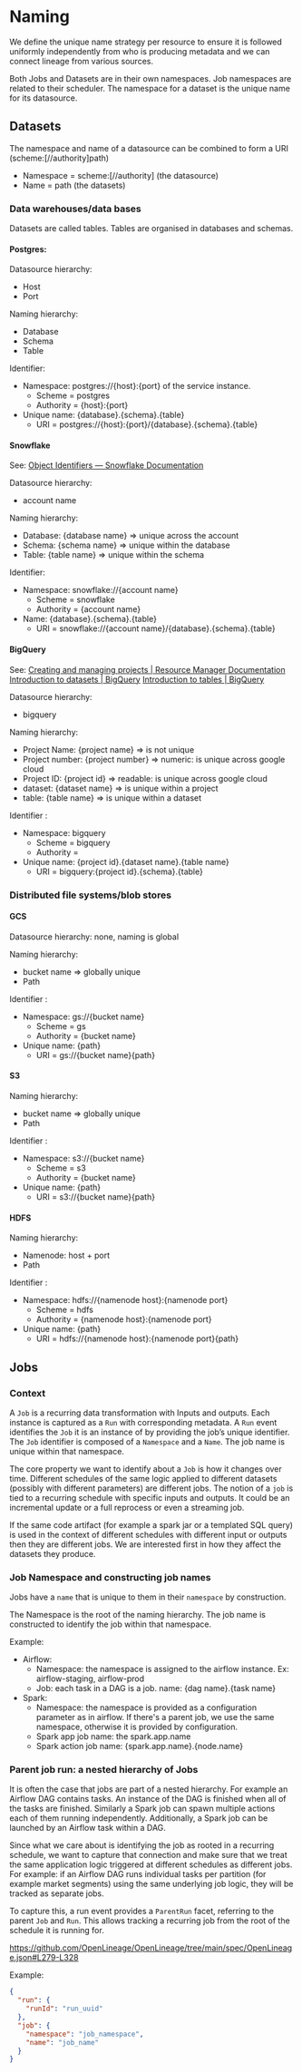 # Naming

We define the unique name strategy per resource to ensure it is followed uniformly independently from who is producing metadata and we can connect lineage from various sources.

Both Jobs and Datasets are in their own namespaces. Job namespaces are related to their scheduler. The namespace for a dataset is the unique name for its datasource.

## Datasets
The namespace and name of a datasource can be combined to form a URI (scheme:[//authority]path)
* Namespace = scheme:[//authority] (the datasource)
* Name = path (the datasets)

### Data warehouses/data bases
Datasets are called tables. Tables are organised in databases and schemas.
#### Postgres:
Datasource hierarchy:
 * Host
 * Port

Naming hierarchy:
 * Database
 * Schema
 * Table

Identifier:
 * Namespace: postgres://{host}:{port} of the service instance.
   * Scheme = postgres
   * Authority = {host}:{port}
 * Unique name: {database}.{schema}.{table}
   * URI =  postgres://{host}:{port}/{database}.{schema}.{table}
  
#### Snowflake
See: [Object Identifiers — Snowflake Documentation](https://docs.snowflake.com/en/sql-reference/identifiers.html)

Datasource hierarchy:
 * account name

Naming hierarchy:
 * Database: {database name} => unique across the account
 * Schema: {schema name} => unique within the database
 * Table: {table name} => unique within the schema

Identifier:
 * Namespace: snowflake://{account name}
   * Scheme = snowflake
   * Authority = {account name}
 * Name: {database}.{schema}.{table}
   * URI =   snowflake://{account name}/{database}.{schema}.{table}

#### BigQuery
See: 
[Creating and managing projects | Resource Manager Documentation](https://cloud.google.com/resource-manager/docs/creating-managing-projects)
[Introduction to datasets | BigQuery](https://cloud.google.com/bigquery/docs/datasets-intro)
[Introduction to tables | BigQuery](https://cloud.google.com/bigquery/docs/tables-intro)

Datasource hierarchy:
 * bigquery

Naming hierarchy:
 * Project Name: {project name} => is not unique
 * Project number: {project number} => numeric: is unique across google cloud
 * Project ID: {project id} => readable: is unique across google cloud
 * dataset: {dataset name} => is unique within a project
 * table: {table name} => is unique within a dataset

Identifier :
 * Namespace: bigquery
   * Scheme = bigquery
   * Authority = 
 * Unique name: {project id}.{dataset name}.{table name}
   * URI =   bigquery:{project id}.{schema}.{table}

### Distributed file systems/blob stores
#### GCS
Datasource hierarchy: none, naming is global

Naming hierarchy:
 * bucket name => globally unique
 * Path 

Identifier :
 * Namespace: gs://{bucket name}
   * Scheme = gs
   * Authority = {bucket name}
 * Unique name: {path}
   * URI =   gs://{bucket name}{path}

#### S3
Naming hierarchy:
 * bucket name => globally unique
 * Path 

Identifier :
 * Namespace: s3://{bucket name}
   * Scheme = s3
   * Authority = {bucket name}
 * Unique name: {path}
   * URI =   s3://{bucket name}{path}

#### HDFS
Naming hierarchy:
 * Namenode: host + port
 * Path

Identifier :
 * Namespace: hdfs://{namenode host}:{namenode port}
   * Scheme = hdfs
   * Authority = {namenode host}:{namenode port}
 * Unique name: {path}
   * URI =   hdfs://{namenode host}:{namenode port}{path}

## Jobs
### Context

A `Job` is a recurring data transformation with Inputs and outputs. Each instance is captured as a `Run` with corresponding metadata.
A `Run` event identifies the `Job` it is an instance of by providing the job’s unique identifier.
The `Job` identifier is composed of a `Namespace` and a `Name`. The job name is unique within that namespace.

The core property we want to identify about a `Job` is how it changes over time. Different schedules of the same logic applied to different datasets (possibly with different parameters) are different jobs. The notion of a `job` is tied to a recurring schedule with specific inputs and outputs. It could be an incremental update or a full reprocess or even a streaming job.
 
If the same code artifact (for example a spark jar or a templated SQL query) is used in the context of different schedules with different input or outputs then they are different jobs.
We are interested first in how they affect the datasets they produce.

### Job Namespace and constructing job names

Jobs have a `name` that is unique to them in their `namespace` by construction.

The Namespace is the root of the naming hierarchy. The job name is constructed to identify the job within that namespace.

Example:
 - Airflow:
   - Namespace: the namespace is assigned to the airflow instance. Ex: airflow-staging, airflow-prod
   - Job: each task in a DAG is a job. name: {dag name}.{task name}
 - Spark:
   - Namespace: the namespace is provided as a configuration parameter as in airflow. If there's a parent job, we use the same namespace, otherwise it is provided by configuration.
   - Spark app job name: the spark.app.name
   - Spark action job name: {spark.app.name}.{node.name}

### Parent job run: a nested hierarchy of Jobs

It is often the case that jobs are part of a nested hierarchy.
For example an Airflow DAG contains tasks. An instance of the DAG is finished when all of the tasks are finished. Similarly a Spark job can spawn multiple actions each of them running independently. Additionally, a Spark job can be launched by an Airflow task within a DAG.

Since what we care about is identifying the job as rooted in a recurring schedule, we want to capture that connection and make sure that we treat the same application logic triggered at different schedules as different jobs. For example: if an Airflow DAG runs individual tasks per partition (for example market segments) using the same underlying job logic, they will be tracked as separate jobs.

To capture this, a run event provides a `ParentRun` facet, referring to the parent `Job` and `Run`. This allows tracking a recurring job from the root of the schedule it is running for.

https://github.com/OpenLineage/OpenLineage/tree/main/spec/OpenLineage.json#L279-L328

Example:
```json
{
  "run": {
    "runId": "run_uuid"
  },
  "job": {
    "namespace": "job_namespace",
    "name": "job_name"
  }
}

```
